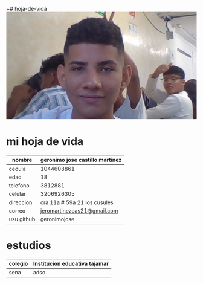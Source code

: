 +# hoja-de-vida
![foto](https://github.com/geronimojose/hoja-de-vida/blob/main/WIN_20230227_08_12_43_Pro%20(2).jpg)
# mi hoja de vida
|nombre | geronimo jose castillo martinez |
|-------|--------------------------------|
|cedula | 1044608861                     |
|edad   | 18                             |
|telefono| 3812881                       |
|celular| 3206926305                     |
|direccion| cra 11a # 59a 21 los cusules |
|correo | jeromartinezcas21@gmail.com    |
|usu github|geronimojose                 |

# estudios

colegio| Institucion educativa tajamar |
-------|-------------------------------|
sena   | adso                          |
